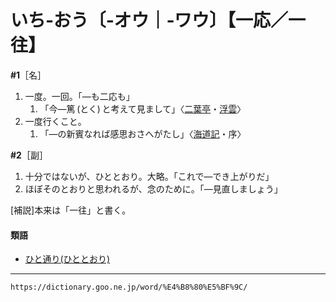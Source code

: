 # いち‐おう〔‐オウ｜‐ワウ〕【一応／一往】

**\#1**［名］
1.  一度。一回。「―も二応も」    
    1.  「今―篤 (とく) と考えて見まして」〈[二葉亭](https://dictionary.goo.ne.jp/word/person/%E4%BA%8C%E8%91%89%E4%BA%AD%E5%9B%9B%E8%BF%B7/#jn-193187)・[浮雲](https://dictionary.goo.ne.jp/word/%E6%B5%AE%E9%9B%B2_%28%E3%81%86%E3%81%8D%E3%81%90%E3%82%82%29/#jn-18109)〉
2. 一度行くこと。    
    1.  「―の新賓なれば感思おさへがたし」〈[海道記](https://dictionary.goo.ne.jp/word/%E6%B5%B7%E9%81%93%E8%A8%98/#jn-36684)・序〉
        

**\#2**［副］
1.  十分ではないが、ひととおり。大略。「これで―でき上がりだ」
2.  ほぼそのとおりと思われるが、念のために。「―見直しましょう」
    

\[補説\]本来は「一往」と書く。

#### 類語

-   [ひと通り(ひととおり)](https://dictionary.goo.ne.jp/word/%E4%B8%80%E9%80%9A%E3%82%8A/#jn-186151)

---
`https://dictionary.goo.ne.jp/word/%E4%B8%80%E5%BF%9C/`